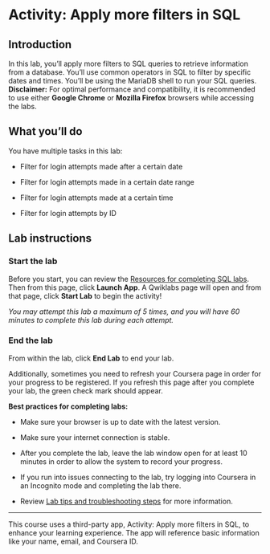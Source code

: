# Activity: Apply more filters in SQL

## Introduction

In this lab, you’ll apply more filters to SQL queries to retrieve information from a database. You’ll use common operators in SQL to filter by specific dates and times. You’ll be using the MariaDB shell to run your SQL queries. **Disclaimer:** For optimal performance and compatibility, it is recommended to use either **Google Chrome** or **Mozilla Firefox** browsers while accessing the labs.

## What you’ll do

You have multiple tasks in this lab: 

- Filter for login attempts made after a certain date
    
- Filter for login attempts made in a certain date range
    
- Filter for login attempts made at a certain time
    
- Filter for login attempts by ID
    

## Lab instructions

### **Start the lab**

Before you start, you can review the [Resources for completing SQL labs](https://www.coursera.org/learn/linux-and-sql/supplement/CUlen/resources-for-completing-sql-labs). Then from this page, click **Launch App**. A Qwiklabs page will open and from that page, click **Start Lab** to begin the activity!

_You may attempt this lab a maximum of 5 times, and you will have 60 minutes to complete this lab during each attempt._

### **End the lab**

From within the lab, click **End Lab** to end your lab.

Additionally, sometimes you need to refresh your Coursera page in order for your progress to be registered. If you refresh this page after you complete your lab, the green check mark should appear.

**Best practices for completing labs:**

- Make sure your browser is up to date with the latest version.
    
- Make sure your internet connection is stable.
    
- After you complete the lab, leave the lab window open for at least 10 minutes in order to allow the system to record your progress.
    
- If you run into issues connecting to the lab, try logging into Coursera in an Incognito mode and completing the lab there.
    
- Review [Lab tips and troubleshooting steps](https://www.coursera.org/learn/linux-and-sql/supplement/fRHpj/lab-tips-and-troubleshooting-steps "reading on lab tips and troubleshooting steps") for more information.
    

---

This course uses a third-party app, Activity: Apply more filters in SQL, to enhance your learning experience. The app will reference basic information like your name, email, and Coursera ID.